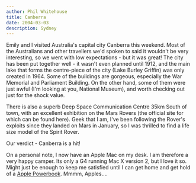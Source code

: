 ```yaml
---
author: Phil Whitehouse
title: Canberra
date: 2004-03-03
description: Sydney
---
```


Emily and I visited Australia's capital city Canberra this weekend. Most of the Australians and other travellers we'd spoken to said it wouldn't be very interesting, so we went with low expectations - but it was great! The city has been put together well - it wasn't even planned until 1912, and the main lake that forms the centre-piece of the city (Lake Burley Griffin) was only created in 1964. Some of the buildings are gorgeous, especially the War Memorial and Parliament Building. On the other hand, some of them were just awful (I'm looking at you, National Museum), and worth checking out just for the shock value.

There is also a superb Deep Space Communication Centre 35km South of town, with an excellent exhibition on the Mars Rovers (the official site for which can be found here). Geek that I am, I've been following the Rover's exploits since they landed on Mars in January, so I was thrilled to find a life size model of the Spirit Rover.

Our verdict - Canberra is a hit!

On a personal note, I now have an Apple Mac on my desk. I am therefore a very happy camper. Its only a G4 running Mac X version 2, but I love it so. Might just be enough to keep me satisfied until I can get home and get hold of a [Apple Powerbook](https://web.archive.org/web/20040808024749/http://www.apple.com/powerbook/index15.html). Mmmm, Apples....
